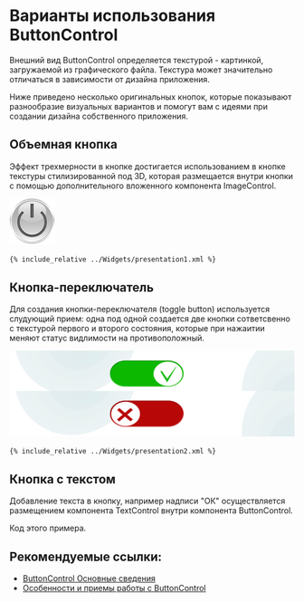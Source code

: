 # Варианты использования ButtonControl 

Внешний вид ButtonControl определяется текстурой - картинкой, загружаемой из графического файла.
Текстура может значительно отличаться в зависимости от дизайна приложения.

Ниже приведено несколько оригинальных кнопок, которые показывают
разнообразие визуальных вариантов и помогут вам с идеями при создании дизайна собственного приложения.

## Объемная кнопка

Эффект трехмерности в кнопке достигается использованием в кнопке текстуры стилизированной под 3D, которая размещается внутри кнопки с помощью дополнительного вложенного компонента ImageControl.

![](screenshots/presentation1.png)

```xml
{% include_relative ../Widgets/presentation1.xml %}
```

## Кнопка-переключатель

Для создания кнопки-переключателя (toggle button) используется слудующий прием: одна под одной создается две кнопки сответсвенно с текстурой первого и второго состояния, которые при нажаитии меняют статус видлимости на противоположный. 

![](screenshots/presentation2.png)



```xml
{% include_relative ../Widgets/presentation2.xml %}
```

## Кнопка с текстом

Добавление текста в кнопку, например надписи "ОК" осуществляется размещением компонента TextControl внутри компонента ButtonControl.

Код этого примера.



## Рекомендуемые ссылки:

- [ButtonControl Основные сведения](README.md)
- [Особенности и приемы работы с ButtonControl](hints.md)